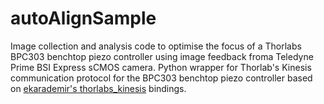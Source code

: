 # autoAlignSample

Image collection and analysis code to optimise the focus of a Thorlabs BPC303 benchtop piezo controller using image feedback froma Teledyne Prime BSI Express sCMOS camera.
Python wrapper for Thorlab's Kinesis communication protocol for the BPC303 benchtop piezo controller based on [ekarademir's thorlabs_kinesis](https://github.com/ekarademir/thorlabs-kinesis/) bindings.